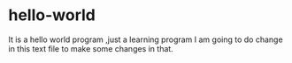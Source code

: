 # hello-world
It is a hello world program ,just a learning program
I am going to do change in this text file to make some changes in that.
